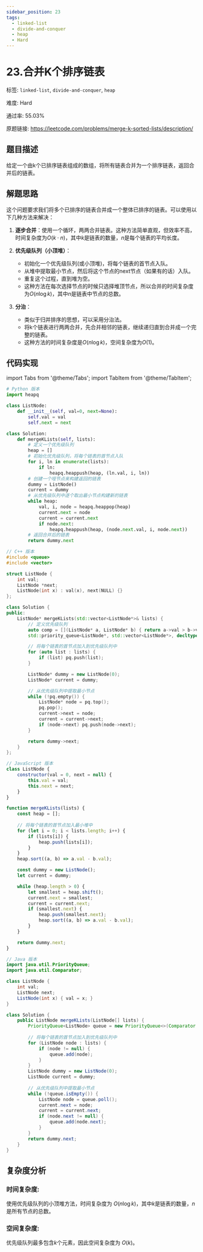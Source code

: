 ```yaml
---
sidebar_position: 23
tags:
  - linked-list
  - divide-and-conquer
  - heap
  - Hard
---
```


# 23.合并K个排序链表

标签: `linked-list`, `divide-and-conquer`, `heap`

难度: Hard

通过率: 55.03%

原题链接: https://leetcode.com/problems/merge-k-sorted-lists/description/

## 题目描述
给定一个由k个已排序链表组成的数组，将所有链表合并为一个排序链表，返回合并后的链表。

## 解题思路
这个问题要求我们将多个已排序的链表合并成一个整体已排序的链表。可以使用以下几种方法来解决：

1. **逐步合并**：使用一个循环，两两合并链表。这种方法简单直观，但效率不高，时间复杂度为$O(k \cdot n)$，其中$k$是链表的数量，$n$是每个链表的平均长度。

2. **优先级队列（小顶堆）**：
    - 初始化一个优先级队列(或小顶堆)，将每个链表的首节点入队。
    - 从堆中提取最小节点，然后将这个节点的next节点（如果有的话）入队。
    - 重复这个过程，直到堆为空。
    - 这种方法在每次选择节点的时候只选择堆顶节点，所以合并的时间复杂度为$O(n \log k)$，其中$n$是链表中节点的总数。

3. **分治**：
    - 类似于归并排序的思想，可以采用分治法。
    - 将k个链表进行两两合并，先合并相邻的链表，继续递归直到合并成一个完整的链表。
    - 这种方法的时间复杂度是$O(n \log k)$，空间复杂度为$O(1)$。

## 代码实现
import Tabs from '@theme/Tabs';
import TabItem from '@theme/TabItem';

<Tabs>
<TabItem value="python" label="Python">

```python
# Python 版本
import heapq

class ListNode:
    def __init__(self, val=0, next=None):
        self.val = val
        self.next = next

class Solution:
    def mergeKLists(self, lists):
        # 定义一个优先级队列
        heap = []
        # 初始化优先级队列，将每个链表的首节点入队
        for i, ln in enumerate(lists):
            if ln:
                heapq.heappush(heap, (ln.val, i, ln))
        # 创建一个哑节点来构建返回的链表
        dummy = ListNode()
        current = dummy
        # 从优先级队列中逐个取出最小节点构建新的链表
        while heap:
            val, i, node = heapq.heappop(heap)
            current.next = node
            current = current.next
            if node.next:
                heapq.heappush(heap, (node.next.val, i, node.next))
        # 返回合并后的链表
        return dummy.next

```

</TabItem>
<TabItem value="cpp" label="C++">

```cpp
// C++ 版本
#include <queue>
#include <vector>

struct ListNode {
    int val;
    ListNode *next;
    ListNode(int x) : val(x), next(NULL) {}
};

class Solution {
public:
    ListNode* mergeKLists(std::vector<ListNode*>& lists) {
        // 定义优先级队列
        auto comp = [](ListNode* a, ListNode* b) { return a->val > b->val; };
        std::priority_queue<ListNode*, std::vector<ListNode*>, decltype(comp)> pq(comp);

        // 将每个链表的首节点加入到优先级队列中
        for (auto list : lists) {
            if (list) pq.push(list);
        }

        ListNode* dummy = new ListNode(0);
        ListNode* current = dummy;

        // 从优先级队列中提取最小节点
        while (!pq.empty()) {
            ListNode* node = pq.top();
            pq.pop();
            current->next = node;
            current = current->next;
            if (node->next) pq.push(node->next);
        }

        return dummy->next;
    }
};
```

</TabItem>
<TabItem value="javascript" label="JavaScript">

```javascript
// JavaScript 版本
class ListNode {
    constructor(val = 0, next = null) {
        this.val = val;
        this.next = next;
    }
}

function mergeKLists(lists) {
    const heap = [];
    
    // 将每个链表的首节点加入最小堆中
    for (let i = 0; i < lists.length; i++) {
        if (lists[i]) {
            heap.push(lists[i]);
        }
    }
    heap.sort((a, b) => a.val - b.val);

    const dummy = new ListNode();
    let current = dummy;

    while (heap.length > 0) {
        let smallest = heap.shift();
        current.next = smallest;
        current = current.next;
        if (smallest.next) {
            heap.push(smallest.next);
            heap.sort((a, b) => a.val - b.val);
        }
    }

    return dummy.next;
}
```

</TabItem>
<TabItem value="java" label="Java">

```java
// Java 版本
import java.util.PriorityQueue;
import java.util.Comparator;

class ListNode {
    int val;
    ListNode next;
    ListNode(int x) { val = x; }
}

class Solution {
    public ListNode mergeKLists(ListNode[] lists) {
        PriorityQueue<ListNode> queue = new PriorityQueue<>(Comparator.comparingInt(o -> o.val));
        
        // 将每个链表的首节点加入到优先级队列中
        for (ListNode node : lists) {
            if (node != null) {
                queue.add(node);
            }
        }
        ListNode dummy = new ListNode(0);
        ListNode current = dummy;
        
        // 从优先级队列中提取最小节点
        while (!queue.isEmpty()) {
            ListNode node = queue.poll();
            current.next = node;
            current = current.next;
            if (node.next != null) {
                queue.add(node.next);
            }
        }
        return dummy.next;
    }
}
```

</TabItem>
</Tabs>

## 复杂度分析
### 时间复杂度:
使用优先级队列的小顶堆方法，时间复杂度为 $O(n \log k)$，其中$k$是链表的数量，$n$是所有节点的总数。

### 空间复杂度:
优先级队列最多包含$k$个元素，因此空间复杂度为 $O(k)$。
